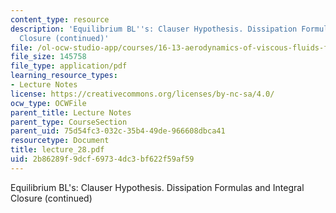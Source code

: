 ```yaml
---
content_type: resource
description: 'Equilibrium BL''s: Clauser Hypothesis. Dissipation Formulas and Integral
  Closure (continued)'
file: /ol-ocw-studio-app/courses/16-13-aerodynamics-of-viscous-fluids-fall-2003/2b86289f9dcf69734dc3bf622f59af59_lecture_28.pdf
file_size: 145758
file_type: application/pdf
learning_resource_types:
- Lecture Notes
license: https://creativecommons.org/licenses/by-nc-sa/4.0/
ocw_type: OCWFile
parent_title: Lecture Notes
parent_type: CourseSection
parent_uid: 75d54fc3-032c-35b4-49de-966608dbca41
resourcetype: Document
title: lecture_28.pdf
uid: 2b86289f-9dcf-6973-4dc3-bf622f59af59
---
```

Equilibrium BL's: Clauser Hypothesis. Dissipation Formulas and Integral Closure (continued)
